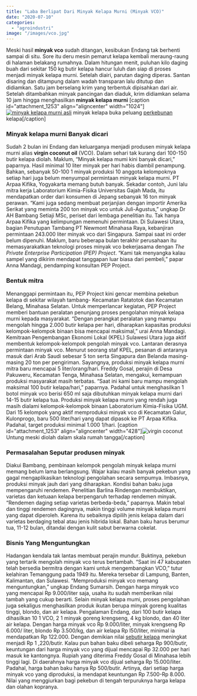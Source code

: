```yaml
---
title: "Laba Berlipat Dari Minyak Kelapa Murni (Minyak VCO)"
date: "2020-07-10"
categories: 
  - "agroindustri"
image: "/images/vco.jpg"
---
```


Meski hasil **minyak vco** sudah ditangan, kesibukan Endang tak berhenti sampai di situ. Sore itu deru mesin pemarut kelapa kembali meraung-raung di halaman belakang rumahnya. Dalam hitungan menit, puluhan kilo daging buah dari sekitar 150 kg butir kelapa hancur luluh dan siap di proses menjadi minyak kelapa murni. Setelah diairi, parutan daging diperas. Santan disaring dan ditampung dalam wadah transparan lalu ditutup dan didiamkan. Satu jam berselang krim yang terbentuk dipisahkan dari air. Setelah ditambahkan minyak pancingan dan diaduk, krim didiamkan selama 10 jam hingga menghasilkan **minyak kelapa murni** \[caption id="attachment\_1253" align="aligncenter" width="1024"\][![minyak kelapa murni asli](/images/vco-1024x768.jpg)](http://localhost/mitra/wp-content/uploads/2020/07/vco.jpg) minyak kelapa buka peluang [perkebunan](http://localhost/mitra/perkebunan "perkebunan") kelapa\[/caption\]

### Minyak kelapa murni Banyak dicari

Sudah 2 bulan ini Endang dan keluarganya menjadi produsen minyak kelapa murni alias **virgin coconut oil** (VCO). Dalam sehari tak kurang dari 100-150 butir kelapa diolah. Maklum, “Minyak kelapa mumi kini banyak dicari,” paparnya. Hasil minimal 10 liter minyak per hari habis diambil penampung. Bahkan, sebanyak 50-100 1 minyak produksi 10 anggota kelompoknya setiap hari juga belum menyumpal permintaan minyak kelapa murni. PT Arpaa Kifika, Yogyakarta memang butuh banyak. Sekadar contoh, Juni lalu mitra kerja Laboratorium Kimia-Fisika Universitas Gajah Mada, itu mendapatkan order dari konsumen di Jepang sebanyak 16 ton minyak perawan. “Kami juga sedang membuat perjanjian dengan importir Amerika Serikat yang meminta 200 ton minyak vco untuk Juli-Agustus,” ungkap Dr AH Bambang Setiaji MSc, periset dari lembaga penelitian itu. Tak hanya Arpaa Kifika yang kelimpungan memenuhi permintaan. Di Sulawesi Utara, bagian Penutupan Tambang PT Newmont Minahasa Raya, kebanjiran permintaan 243.000 liter minyak vco dari Singapura. Sampai saat ini order belum dipenuhi. Maklum, baru beberapa bulan terakhir perusahaan itu memasyarakatkan teknologi proses minyak vco bekerjasama dengan _The Private Enterprise Participation (PEP) Project_. “Kami tak menyangka kalau sampel yang dikirim mendapat tanggapan luar biasa dari pembeli,” papar Anna Mandagi, pendamping konsultan PEP Project.

### Bentuk mitra

Menanggapi permintaan itu, PEP Project kini gencar membina pekebun kelapa di sekitar wilayah tambang- Kecamatan Ratatotok dan Kecamatan Belang, Minahasa Selatan. Untuk memperlancar kegiatan, PEP Project memberi bantuan peralatan penunjang proses pengolahan minyak kelapa murni kepada masyarakat. “Dengan perangkat peralatan yang mampu mengolah hingga 2.000 butir kelapa per hari, diharapkan kapasitas produksi kelompok-kelompok binaan bisa mencapai maksimal,” urai Anna Mandagi. Kemitraan Pengembangan Ekonomi Lokal (KPEL) Sulawesi Utara juga aktif membentuk kelompok-kelompok pengolah minyak vco. Lantaran derasnya permintaan minyak vco. Menurut seorang staf KPEL, pesanan di antaranya masuk dari Arab Saudi sebesar 5 ton serta Singapura dan Belanda masing-masing 20 ton per pengiriman. Sayangnya, produksi minyak kelapa murni mitra baru mencapai 5 liter/orang/hari. Freddy Gosal, perajin di Desa Pakuweru, Kecamatan Tenga, Minahasa Selatan, mengakui, kemampuan produksi masyarakat masih terbatas. “Saat ini kami baru mampu mengolah maksimal 100 butir kelapa/hari,” paparnya. Padahal untuk menghasilkan 1 botol minyak vco berisi 650 ml saja dibutuhkan minyak kelapa murni dari 14-15 butir kelapa tua. Produksi minyak kelapa murni yang rendah juga masih dialami kelompok-kelompok binaan Laboratorium Kimia-Fisika UGM. Dari 15 kelompok yang aktif memproduksi minyak vco di Kecamatan Galur, Kulonprogo, baru 500 liter/hari yang dapat dipasok ke PT Arpaa Kifika. Padahal, target produksi minimal 1.000 1/hari. \[caption id="attachment\_1253" align="aligncenter" width="428"\]![virgin coconut](/images/vco.jpg) Untung meski diolah dalam skala rumah tangga\[/caption\]

### Permasalahan Seputar produsen minyak

Diakui Bambang, pembinaan kelompok pengolah minyak kelapa murni memang belum lama berlangsung. Wajar kalau masih banyak pekebun yang gagal mengaplikasikan teknologi pengolahan secara sempumya. Imbasnya, produksi minyak jauh dari yang diharapkan. Kondisi bahan baku juga mempengaruhi rendemen. Penelitian Barlina Rindengan membuktikan, varietas dan ketuaan kelapa berpengaruh terhadap rendemen minyak. “Rendemen daging setiap varietas berbeda-beda,” paparnya. Makin tebal dan tinggi rendemen dagingnya, makin tinggi volume minyak kelapa murni yang dapat diperoleh. Karena itu sebaiknya dipilih jenis kelapa dalam dari varietas berdaging tebal atau jenis hibrida lokal. Bahan baku harus berumur tua, 11-12 bulan, ditandai dengan kulit sabut berwarna cokelat.

### Bisnis Yang Menguntungkan

Hadangan kendala tak lantas membuat perajin mundur. Buktinya, pekebun yang tertarik mengolah minyak vco terus bertambah. “Saat ini 47 kabupaten telah bersedia bermitra dengan kami untuk mengembangkan VCO,” tutur kelahiran Temanggung pada 1949 itu. Mereka tersebar di Lampung, Banten, Kalimantan, dan Sulawesi. “Memproduksi minyak vco memang menguntungkan,” ungkap Endang Sumarsih. Dengan harga minyak vco yang mencapai Rp 9.000/liter saja, usaha itu sudah memberikan nilai tambah yang cukup berarti. Selain minyak kelapa mumi, proses pengolahan juga sekaligus menghasilkan produk ikutan berupa minyak goreng kualitas tinggi, blondo, dan air kelapa. Pengalaman Endang, dari 100 butir kelapa dihasilkan 10 1 VCO, 2 1 minyak goreng krengseng, 4 kg blondo, dan 40 liter air kelapa. Dengan harga minyak vco Rp 9.000/liter, minyak krengseng Rp 6.000/ liter, blondo Rp 3.500/kg, dan air kelapa Rp l50/liter, minimal ia mendapatkan Rp 122.000. Dengan demikian nilai [sebutir kelapa](http://localhost/mitra/produk-olahan-kelapa-pandan-wangi.html) meningkat menjadi Rp 1 ,220/butir. Kalau pun bahan baku dibeli seharga Rp 900/butir, keuntungan dari harga minyak vco yang dijual mencapai Rp 32.000 per hari masuk ke kantongnya. Rupiah yang diterima Freddy Gosal di Minahasa lebih tinggi lagi. Di daerahnya harga minyak vco dijual seharga Rp 15.000/liter. Padahal, harga bahan baku hanya Rp 500/butir. Artinya, dari setiap harga minyak vco yang diproduksi, ia mendapat keuntungan Rp 7.500-Rp 8.000. Nilai yang menggiurkan bagi pekebun di tengah terpuruknya harga kelapa dan olahan kopranya.
